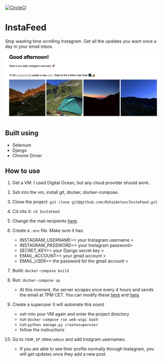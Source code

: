 [![CircleCI](https://circleci.com/gh/MihaiAnton/InstaFeed.svg?style=svg&circle-token=9daf96a4b2e513384f61b3c24b2853e06acade31)](https://circleci.com/gh/MihaiAnton/InstaFeed)

# InstaFeed

Stop wasting time scrolling Instagram. Get all the updates you want once a day in your email inbox.

![](staticfiles/demo2.png)

## Built using

- Selenium
- Django
- Chrome Driver

## How to use

1. Get a VM. I used Digital Ocean, but any cloud provider should work.
2. Ssh into the vm, install git, docker, docker-compose.
3. Clone the project: `git clone git@github.com:MihaiAnton/InstaFeed.git`
4. Cd into it: `cd InstaFeed`
5. Change the mail recipients [here](https://github.com/MihaiAnton/InstaFeed/blob/28729d32c91db128e66c0c4423b51d60cd5ce82c/instagramscraper/tasks.py#L222).
6. Create a `.env` file. Make sure it has:
    - INSTAGRAM_USERNAME=< your Instagram username >
    - INSTAGRAM_PASSWORD=< your Instagram password>
    - SECRET_KEY=< your Django secret key >
    - EMAIL_ACCOUNT=< your gmail account >
    - EMAIL_USER=< the password fot the gmail account >

7. Build: `docker-compose build`
8. Run: `docker-compose up`
    - At this moment, the server scrapes once every 4 hours and sends the email at 7PM CET. You can modify these [here](https://github.com/MihaiAnton/InstaFeed/blob/28729d32c91db128e66c0c4423b51d60cd5ce82c/instafeed/settings.py#L167) and [here](https://github.com/MihaiAnton/InstaFeed/blob/28729d32c91db128e66c0c4423b51d60cd5ce82c/instafeed/settings.py#L172).

9. Create a superuser (I will automate this soon)
    - ssh into your VM again and enter the project directory
    - run `docker-compose run web-wsgi bash`
    - run `python manage.py createsuperuser`
    - follow the instructions

10. Go to `YOUR_IP:8004/admin` and add Instgram usernames.
    - If you are able to see their profile normally through Instagram, you will get updates once they add a new post.